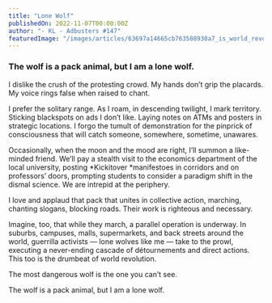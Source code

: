 ```yaml
---
title: "Lone Wolf"
publishedOn: 2022-11-07T00:00:00Z
author: "- KL - Adbusters #147"
featuredImage: "/images/articles/63697a14665cb763508930a7_is_world_revolution_possible_600_1.jpg"
---
```


### **The wolf is a pack animal, but I am a lone wolf.**
I dislike the crush of the protesting crowd. My hands don’t grip the placards. My voice rings false when raised to chant.

I prefer the solitary range. As I roam, in descending twilight, I mark territory. Sticking blackspots on ads I don’t like. Laying notes on ATMs and posters in strategic locations. I forgo the tumult of demonstration for the pinprick of consciousness that will catch someone, somewhere, sometime, unawares.

Occasionally, when the moon and the mood are right, I’ll summon a like-minded friend. We’ll pay a stealth visit to the economics department of the local university, posting *Kickitover *manifestoes in corridors and on professors’ doors, prompting students to consider a paradigm shift in the dismal science. We are intrepid at the periphery.

I love and applaud that pack that unites in collective action, marching, chanting slogans, blocking roads. Their work is righteous and necessary.

Imagine, too, that while they march, a parallel operation is underway. In suburbs, campuses, malls, supermarkets, and back streets around the world, guerrilla activists — lone wolves like me — take to the prowl, executing a never-ending cascade of détournements and direct actions. This too is the drumbeat of world revolution.

The most dangerous wolf is the one you can’t see.

The wolf is a pack animal, but I am a lone wolf.